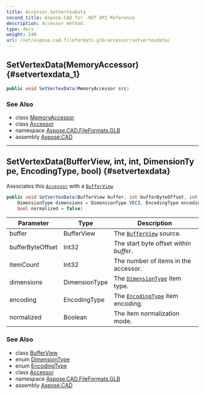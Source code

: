 ```yaml
---
title: Accessor.SetVertexData
second_title: Aspose.CAD for .NET API Reference
description: Accessor method. 
type: docs
weight: 240
url: /net/aspose.cad.fileformats.glb/accessor/setvertexdata/
---
```

## SetVertexData(MemoryAccessor) {#setvertexdata_1}

```csharp
public void SetVertexData(MemoryAccessor src)
```

### See Also

* class [MemoryAccessor](../../../aspose.cad.fileformats.glb.memory/memoryaccessor/)
* class [Accessor](../)
* namespace [Aspose.CAD.FileFormats.GLB](../../accessor/)
* assembly [Aspose.CAD](../../../)

---

## SetVertexData(BufferView, int, int, DimensionType, EncodingType, bool) {#setvertexdata}

Associates this [`Accessor`](../) with a [`BufferView`](../../bufferview/)

```csharp
public void SetVertexData(BufferView buffer, int bufferByteOffset, int itemCount, 
    DimensionType dimensions = DimensionType.VEC3, EncodingType encoding = EncodingType.FLOAT, 
    bool normalized = false)
```

| Parameter | Type | Description |
| --- | --- | --- |
| buffer | BufferView | The [`BufferView`](../../bufferview/) source. |
| bufferByteOffset | Int32 | The start byte offset within *buffer*. |
| itemCount | Int32 | The number of items in the accessor. |
| dimensions | DimensionType | The [`DimensionType`](../../dimensiontype/) item type. |
| encoding | EncodingType | The [`EncodingType`](../../encodingtype/) item encoding. |
| normalized | Boolean | The item normalization mode. |

### See Also

* class [BufferView](../../bufferview/)
* enum [DimensionType](../../dimensiontype/)
* enum [EncodingType](../../encodingtype/)
* class [Accessor](../)
* namespace [Aspose.CAD.FileFormats.GLB](../../accessor/)
* assembly [Aspose.CAD](../../../)


